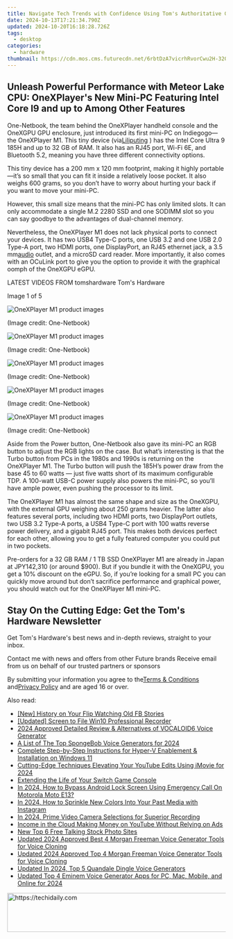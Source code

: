 ```yaml
---
title: Navigate Tech Trends with Confidence Using Tom's Authoritative Guides
date: 2024-10-13T17:21:34.790Z
updated: 2024-10-20T16:18:28.726Z
tags:
  - desktop
categories:
  - hardware
thumbnail: https://cdn.mos.cms.futurecdn.net/6rbtDzA7vicrhRvorCwu2H-320-80.jpg
---
```


## Unleash Powerful Performance with Meteor Lake CPU: OneXPlayer's New Mini-PC Featuring Intel Core I9 and up to Among Other Features

One-Netbook, the team behind the OneXPlayer handheld console and the OneXGPU GPU enclosure, just introduced its first mini-PC on Indiegogo—the OneXPlayer M1\. This tiny device (via[Liliputing](https://liliputing.com/onexplayer-m1-is-a-mini-pc-with-intel-core-ultra-9-185h-oculink-and-usb4/) ) has the Intel Core Ultra 9 185H and up to 32 GB of RAM. It also has an RJ45 port, Wi-Fi 6E, and Bluetooth 5.2, meaning you have three different connectivity options.

 This tiny device has a 200 mm x 120 mm footprint, making it highly portable—it’s so small that you can fit it inside a relatively loose pocket. It also weighs 600 grams, so you don’t have to worry about hurting your back if you want to move your mini-PC.

 However, this small size means that the mini-PC has only limited slots. It can only accommodate a single M.2 2280 SSD and one SODIMM slot so you can say goodbye to the advantages of dual-channel memory.

 Nevertheless, the OneXPlayer M1 does not lack physical ports to connect your devices. It has two USB4 Type-C ports, one USB 3.2 and one USB 2.0 Type-A port, two HDMI ports, one DisplayPort, an RJ45 ethernet jack, a 3.5 mm[audio](https://www.tomshardware.com/tag/audio) outlet, and a microSD card reader. More importantly, it also comes with an OCuLink port to give you the option to provide it with the graphical oomph of the OneXGPU eGPU.

 LATEST VIDEOS FROM tomshardware Tom's Hardware

 Image 1 of 5

![OneXPlayer M1 product images](https://vanilla.futurecdn.net/cyclingnews/media/img/missing-image.svg)

 (Image credit: One-Netbook)

![OneXPlayer M1 product images](https://vanilla.futurecdn.net/cyclingnews/media/img/missing-image.svg)

 (Image credit: One-Netbook)

![OneXPlayer M1 product images](https://vanilla.futurecdn.net/cyclingnews/media/img/missing-image.svg)

 (Image credit: One-Netbook)

![OneXPlayer M1 product images](https://vanilla.futurecdn.net/cyclingnews/media/img/missing-image.svg)

 (Image credit: One-Netbook)

![OneXPlayer M1 product images](https://vanilla.futurecdn.net/cyclingnews/media/img/missing-image.svg)

 (Image credit: One-Netbook)

 Aside from the Power button, One-Netbook also gave its mini-PC an RGB button to adjust the RGB lights on the case. But what’s interesting is that the Turbo button from PCs in the 1980s and 1990s is returning on the OneXPlayer M1\. The Turbo button will push the 185H’s power draw from the base 45 to 60 watts — just five watts short of its maximum configurable TDP. A 100-watt USB-C power supply also powers the mini-PC, so you’ll have ample power, even pushing the processor to its limit.

 The OneXPlayer M1 has almost the same shape and size as the OneXGPU, with the external GPU weighing about 250 grams heavier. The latter also features several ports, including two HDMI ports, two DisplayPort outlets, two USB 3.2 Type-A ports, a USB4 Type-C port with 100 watts reverse power delivery, and a gigabit RJ45 port. This makes both devices perfect for each other, allowing you to get a fully featured computer you could put in two pockets.

 Pre-orders for a 32 GB RAM / 1 TB SSD OneXPlayer M1 are already in Japan at JPY142,310 (or around $900). But if you bundle it with the OneXGPU, you get a 10% discount on the eGPU. So, if you’re looking for a small PC you can quickly move around but don’t sacrifice performance and graphical power, you should watch out for the OneXPlayer M1 mini-PC.

## Stay On the Cutting Edge: Get the Tom's Hardware Newsletter

 Get Tom's Hardware's best news and in-depth reviews, straight to your inbox.

 Contact me with news and offers from other Future brands  Receive email from us on behalf of our trusted partners or sponsors

 By submitting your information you agree to the[Terms & Conditions](https://futureplc.com/terms-conditions/) and[Privacy Policy](https://futureplc.com/privacy-policy/) and are aged 16 or over.

<ins class="adsbygoogle"
     style="display:block"
     data-ad-format="autorelaxed"
     data-ad-client="ca-pub-7571918770474297"
     data-ad-slot="1223367746"></ins>

<ins class="adsbygoogle"
     style="display:block"
     data-ad-client="ca-pub-7571918770474297"
     data-ad-slot="8358498916"
     data-ad-format="auto"
     data-full-width-responsive="true"></ins>

<span class="atpl-alsoreadstyle">Also read:</span>
<div><ul>
<li><a href="https://facebook-video-content.techidaily.com/new-history-on-your-flip-watching-old-fb-stories/"><u>[New] History on Your Flip Watching Old FB Stories</u></a></li>
<li><a href="https://desktop-recording.techidaily.com/updated-screen-to-file-win10-professional-recorder/"><u>[Updated] Screen to File Win10 Professional Recorder</u></a></li>
<li><a href="https://ai-voice.techidaily.com/2024-approved-detailed-review-and-alternatives-of-vocaloid6-voice-generator/"><u>2024 Approved Detailed Review & Alternatives of VOCALOID6 Voice Generator</u></a></li>
<li><a href="https://ai-voice.techidaily.com/a-list-of-the-top-spongebob-voice-generators-for-2024/"><u>A List of The Top SpongeBob Voice Generators for 2024</u></a></li>
<li><a href="https://win-able.techidaily.com/complete-step-by-step-instructions-for-hyper-v-enablement-and-installation-on-windows-11/"><u>Complete Step-by-Step Instructions for Hyper-V Enablement & Installation on Windows 11</u></a></li>
<li><a href="https://youtube-clips.techidaily.com/cutting-edge-techniques-elevating-your-youtube-edits-using-imovie-for-2024/"><u>Cutting-Edge Techniques Elevating Your YouTube Edits Using iMovie for 2024</u></a></li>
<li><a href="https://games-able.techidaily.com/extending-the-life-of-your-switch-game-console/"><u>Extending the Life of Your Switch Game Console</u></a></li>
<li><a href="https://android-unlock.techidaily.com/in-2024-how-to-bypass-android-lock-screen-using-emergency-call-on-motorola-moto-e13-by-drfone-android/"><u>In 2024, How to Bypass Android Lock Screen Using Emergency Call On Motorola Moto E13?</u></a></li>
<li><a href="https://instagram-video-recordings.techidaily.com/in-2024-how-to-sprinkle-new-colors-into-your-past-media-with-instagram/"><u>In 2024, How to Sprinkle New Colors Into Your Past Media with Instagram</u></a></li>
<li><a href="https://extra-support.techidaily.com/in-2024-prime-video-camera-selections-for-superior-recording/"><u>In 2024, Prime Video Camera Selections for Superior Recording</u></a></li>
<li><a href="https://youtube-lab.techidaily.com/e-in-the-cloud-making-money-on-youtube-without-relying-on-ads/"><u>Income in the Cloud Making Money on YouTube Without Relying on Ads</u></a></li>
<li><a href="https://ai-voice.techidaily.com/new-top-6-free-talking-stock-photo-sites/"><u>New Top 6 Free Talking Stock Photo Sites</u></a></li>
<li><a href="https://ai-voice.techidaily.com/updated-2024-approved-best-4-morgan-freeman-voice-generator-tools-for-voice-cloning/"><u>Updated 2024 Approved Best 4 Morgan Freeman Voice Generator Tools for Voice Cloning</u></a></li>
<li><a href="https://ai-voice.techidaily.com/updated-2024-approved-top-4-morgan-freeman-voice-generator-tools-for-voice-cloning/"><u>Updated 2024 Approved Top 4 Morgan Freeman Voice Generator Tools for Voice Cloning</u></a></li>
<li><a href="https://ai-voice.techidaily.com/updated-in-2024-top-5-quandale-dingle-voice-generators/"><u>Updated In 2024, Top 5 Quandale Dingle Voice Generators</u></a></li>
<li><a href="https://ai-voice.techidaily.com/updated-top-4-eminem-voice-generator-apps-for-pc-mac-mobile-and-online-for-2024/"><u>Updated Top 4 Eminem Voice Generator Apps for PC, Mac, Mobile, and Online for 2024</u></a></li>
</ul></div>

<!-- affiliate ads begin -->
<a href="https://imp.i357552.net/c/5597632/857865/11832" target="_top" id="857865">
  <img src="//a.impactradius-go.com/display-ad/11832-857865" border="0" alt="https://techidaily.com" width="728" height="90"/>
</a>
<img height="0" width="0" src="https://imp.i357552.net/i/5597632/857865/11832" style="position:absolute;visibility:hidden;" border="0" />
<!-- affiliate ads end -->

